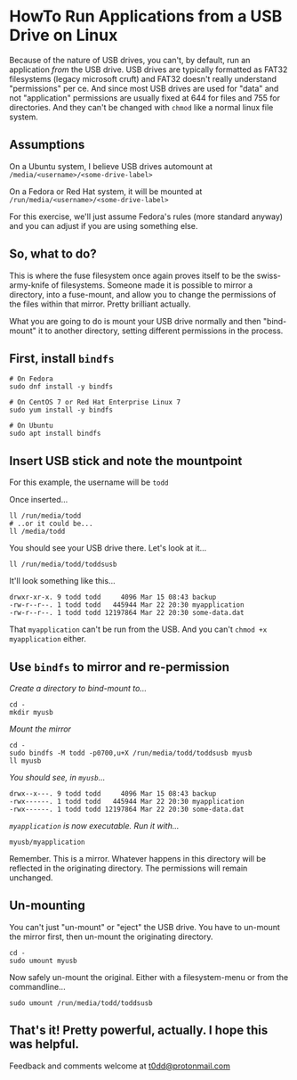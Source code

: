 # HowTo Run Applications from a USB Drive on Linux

Because of the nature of USB drives, you can't, by default, run an application
_from_ the USB drive. USB drives are typically formatted as FAT32 filesystems
(legacy microsoft cruft) and FAT32 doesn't really understand "permissions" per
ce. And since most USB drives are used for "data" and not "application"
permissions are usually fixed at 644 for files and 755 for directories. And
they can't be changed with `chmod` like a normal linux file system.

## Assumptions

On a Ubuntu system, I believe USB drives automount at
`/media/<username>/<some-drive-label>`

On a Fedora or Red Hat system, it will be mounted at
`/run/media/<username>/<some-drive-label>`

For this exercise, we'll just assume Fedora's rules (more standard anyway) and
you can adjust if you are using something else.

## So, what to do?

This is where the fuse filesystem once again proves itself to be the
swiss-army-knife of filesystems. Someone made it is possible to mirror a
directory, into a fuse-mount, and allow you to change the permissions of the
files within that mirror. Pretty brilliant actually.

What you are going to do is mount your USB drive normally and then "bind-mount"
it to another directory, setting different permissions in the process.

## First, install `bindfs`

```
# On Fedora
sudo dnf install -y bindfs
```

```
# On CentOS 7 or Red Hat Enterprise Linux 7
sudo yum install -y bindfs
```

```
# On Ubuntu
sudo apt install bindfs
```

## Insert USB stick and note the mountpoint

For this example, the username will be `todd`

Once inserted...

```
ll /run/media/todd
# ..or it could be...
ll /media/todd
```

You should see your USB drive there. Let's look at it...

```
ll /run/media/todd/toddsusb
```

It'll look something like this...

```
drwxr-xr-x. 9 todd todd     4096 Mar 15 08:43 backup
-rw-r--r--. 1 todd todd   445944 Mar 22 20:30 myapplication
-rw-r--r--. 1 todd todd 12197864 Mar 22 20:30 some-data.dat
```

That `myapplication` can't be run from the USB. And you can't `chmod +x
myapplication` either.

## Use `bindfs` to mirror and re-permission

*Create a directory to bind-mount to...*

```
cd -
mkdir myusb
```

*Mount the mirror*

```
cd -
sudo bindfs -M todd -p0700,u+X /run/media/todd/toddsusb myusb
ll myusb
```

*You should see, in `myusb`...*

```
drwx--x---. 9 todd todd     4096 Mar 15 08:43 backup
-rwx------. 1 todd todd   445944 Mar 22 20:30 myapplication
-rwx------. 1 todd todd 12197864 Mar 22 20:30 some-data.dat
```

*`myapplication` is now executable. Run it with...*

```
myusb/myapplication
```

Remember. This is a mirror. Whatever happens in this directory will be
reflected in the originating directory. The permissions will remain unchanged.


## Un-mounting

You can't just "un-mount" or "eject" the USB drive. You have to un-mount the
mirror first, then un-mount the originating directory.

```
cd -
sudo umount myusb
```

Now safely un-mount the original. Either with a filesystem-menu or from the commandline...

```
sudo umount /run/media/todd/toddsusb
```


## That's it! Pretty powerful, actually. I hope this was helpful.

Feedback and comments welcome at <t0dd@protonmail.com>

